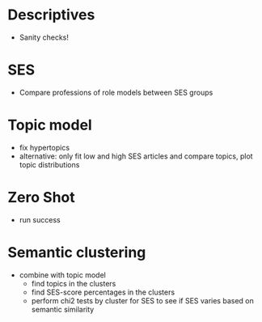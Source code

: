 # Descriptives
- Sanity checks!

# SES
- Compare professions of role models between SES groups

# Topic model
- fix hypertopics
- alternative: only fit low and high SES articles and compare topics, plot topic distributions

# Zero Shot
- run success

# Semantic clustering
- combine with topic model
    - find topics in the clusters
    - find SES-score percentages in the clusters
    - perform chi2 tests by cluster for SES to see if SES varies based on semantic similarity